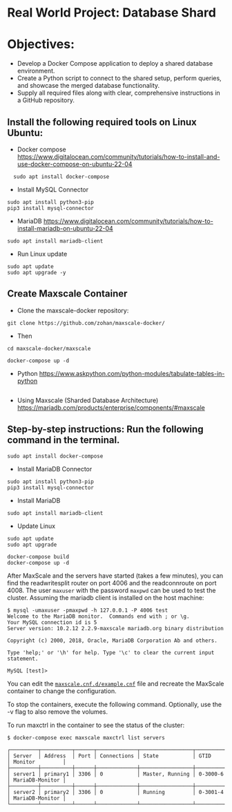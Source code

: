 # Real World Project: Database Shard

# Objectives:
- Develop a Docker Compose application to deploy a shared database environment.
- Create a Python script to connect to the shared setup, perform queries, and showcase the merged database functionality.
- Supply all required files along with clear, comprehensive instructions in a GitHub repository.


## Install the following required tools on Linux Ubuntu: 
- Docker compose
  https://www.digitalocean.com/community/tutorials/how-to-install-and-use-docker-compose-on-ubuntu-22-04
```
  sudo apt install docker-compose
```

- Install MySQL Connector
```
sudo apt install python3-pip
pip3 install mysql-connector
```

  
- MariaDB
  https://www.digitalocean.com/community/tutorials/how-to-install-mariadb-on-ubuntu-22-04
```
sudo apt install mariadb-client
```
- Run Linux update
```
sudo apt update
sudo apt upgrade -y
```

## Create Maxscale Container
- Clone the maxscale-docker repository:
```
git clone https://github.com/zohan/maxscale-docker/
```
- Then
```
cd maxscale-docker/maxscale
```
```
docker-compose up -d
```







  - Python
  https://www.askpython.com/python-modules/tabulate-tables-in-python
```
```

- Using Maxscale (Sharded Database Architecture)  https://mariadb.com/products/enterprise/components/#maxscale

## Step-by-step instructions: Run the following command in the terminal.
```
sudo apt install docker-compose
```
* Install MariaDB Connector
```
sudo apt install python3-pip
pip3 install mysql-connector
```
* Install MariaDB
```
sudo apt install mariadb-client
```
* Update Linux
```
sudo apt update
sudo apt upgrade
```

```
docker-compose build
docker-compose up -d
```

After MaxScale and the servers have started (takes a few minutes), you can find
the readwritesplit router on port 4006 and the readconnroute on port 4008. The
user `maxuser` with the password `maxpwd` can be used to test the cluster.
Assuming the mariadb client is installed on the host machine:
```
$ mysql -umaxuser -pmaxpwd -h 127.0.0.1 -P 4006 test
Welcome to the MariaDB monitor.  Commands end with ; or \g.
Your MySQL connection id is 5
Server version: 10.2.12 2.2.9-maxscale mariadb.org binary distribution

Copyright (c) 2000, 2018, Oracle, MariaDB Corporation Ab and others.

Type 'help;' or '\h' for help. Type '\c' to clear the current input statement.

MySQL [test]>
```
You can edit the [`maxscale.cnf.d/example.cnf`](./maxscale.cnf.d/example.cnf)
file and recreate the MaxScale container to change the configuration.

To stop the containers, execute the following command. Optionally, use the -v
flag to also remove the volumes.

To run maxctrl in the container to see the status of the cluster:
```
$ docker-compose exec maxscale maxctrl list servers
```
```
┌─────────┬──────────┬──────┬─────────────┬─────────────────┬──────────┬─────────────────┐
│ Server  │ Address  │ Port │ Connections │ State           │ GTID     │ Monitor         │
├─────────┼──────────┼──────┼─────────────┼─────────────────┼──────────┼─────────────────┤
│ server1 │ primary1 │ 3306 │ 0           │ Master, Running │ 0-3000-6 │ MariaDB-Monitor │
├─────────┼──────────┼──────┼─────────────┼─────────────────┼──────────┼─────────────────┤
│ server2 │ primary2 │ 3306 │ 0           │ Running         │ 0-3001-4 │ MariaDB-Monitor │
└─────────┴──────────┴──────┴─────────────┴─────────────────┴──────────┴─────────────────┘
```

